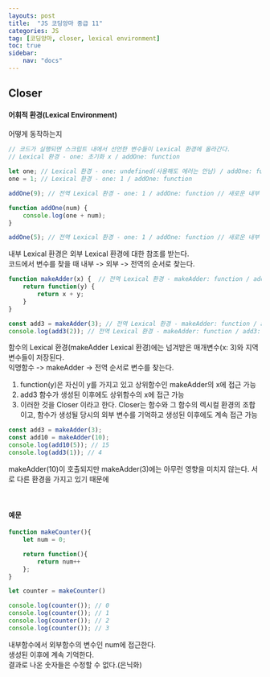 ```yaml
---
layouts: post
title:  "JS 코딩앙마 중급 11"
categories: JS
tag: [코딩앙마, closer, lexical environment]
toc: true
sidebar:
    nav: "docs"
---
```


## Closer

#### 어휘적 환경(Lexical Environment)

어떻게 동작하는지
```js
// 코드가 실행되면 스크립트 내에서 선언한 변수들이 Lexical 환경에 올라간다.
// Lexical 환경 - one: 초기화 x / addOne: function

let one; // Lexical 환경 - one: undefined(사용해도 에러는 안남) / addOne: function
one = 1; // Lexical 환경 - one: 1 / addOne: function

addOne(9); // 전역 Lexical 환경 - one: 1 / addOne: function // 새로운 내부 Lexical 환경 - num: 9

function addOne(num) {
    console.log(one + num);
}

addOne(5); // 전역 Lexical 환경 - one: 1 / addOne: function // 새로운 내부 Lexical 환경 - num: 5
```
내부 Lexical 환경은 외부 Lexical 환경에 대한 참조를 받는다.<br/>
코드에서 변수를 찾을 때 내부 -> 외부 -> 전역의 순서로 찾는다.


```js
function makeAdder(x) {  // 전역 Lexical 환경 - makeAdder: function / add3: 초기화x
    return function(y) { 
        return x + y;
    }
}

const add3 = makeAdder(3); // 전역 Lexical 환경 - makeAdder: function / add3: function // makeAdder Lexical 환경 - x: 3
console.log(add3(2)); // 전역 Lexical 환경 - makeAdder: function / add3: function // makeAdder Lexical 환경 - x: 3 // 익명함수 Lexical 환경 y : 2
```
함수의 Lexical 환경(makeAdder Lexical 환경)에는 넘겨받은 매개변수(x: 3)와 지역변수들이 저장된다.<br/>
익명함수 -> makeAdder -> 전역 순서로 변수를 찾는다.


1. function(y)은 자신이 y를 가지고 있고 상위함수인 makeAdder의 x에 접근 가능
2. add3 함수가 생성된 이후에도 상위함수의 x에 접근 가능
3. 이러한 것을 Closer 이라고 한다. Closer는 함수와 그 함수의 렉시컬 환경의 조합이고, 함수가 생성될 당시의 외부 변수를 기억하고 생성된 이후에도 계속 접근 가능

```js
const add3 = makeAdder(3);
const add10 = makeAdder(10);
console.log(add10(5)); // 15
console.log(add3(1)); // 4
```
makeAdder(10)이 호출되지만 makeAdder(3)에는 아무런 영향을 미치지 않는다. 서로 다른 환경을 가지고 있기 때문에

<br/>

#### 예문

```js
function makeCounter(){
    let num = 0;

    return function(){
        return num++
    };
}

let counter = makeCounter()

console.log(counter()); // 0
console.log(counter()); // 1 
console.log(counter()); // 2 
console.log(counter()); // 3
```
내부함수에서 외부함수의 변수인 num에 접근한다.<br/>
생성된 이후에 계속 기억한다.<br/>
결과로 나온 숫자들은 수정할 수 없다.(은닉화)